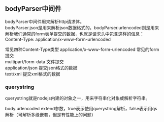 ## bodyParser中间件
bodyParser中间件用来解析http请求体。  
bodyParser.json是用来解析json数据格式的。bodyParser.urlencoded则是用来解析我们通常的form表单提交的数据，也就是请求头中包含这样的信息： Content-Type: application/x-www-form-urlencoded  

常见四种Content-Type类型
application/x-www-form-urlencoded 常见的form提交  
multipart/form-data 文件提交  
application/json 提交json格式的数据  
text/xml 提交xml格式的数据  

### querystring
querystring就是nodejs内建的对象之一，用来字符串化对象或解析字符串。

body.urlencoded extend参数，true表示使用querystring解析，false表示用qs解析（可解析多级嵌套，但是有性能上的问题）